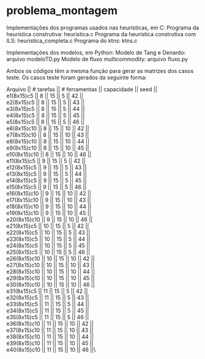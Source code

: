 # problema_montagem

Implementações dos programas usados nas heurísticas, em C:
Programa da heurística construtiva: heuristica.c
Programa da heurística construtiva com ILS: heuristica_completa.c
Programa do ktns: ktns.c



Implementações dos modelos, em Python:
Modelo de Tang e Denardo: arquivo modeloTD.py
Modelo de fluxo multicommodity: arquivo fluxo.py

Ambos os códigos têm a mesma função para gerar as matrizes dos casos teste.
Os casos teste foram gerados da seguinte forma:

   Arquivo   ||   # tarefas   ||   # ferramentas   ||   capacidade   ||   seed   ||\
  e1(8x15)c5 ||       8       ||         15        ||       5        ||    42    ||\
  e2(8x15)c5 ||       8       ||         15        ||       5        ||    43    ||\
  e3(8x15)c5 ||       8       ||         15        ||       5        ||    44    ||\
  e4(8x15)c5 ||       8       ||         15        ||       5        ||    45    ||\
  e5(8x15)c5 ||       8       ||         15        ||       5        ||    46    ||\
 e6(8x15)c10 ||       8       ||         15        ||       10       ||    42    ||\
 e7(8x15)c10 ||       8       ||         15        ||       10       ||    43    ||\
 e8(8x15)c10 ||       8       ||         15        ||       10       ||    44    ||\
 e9(8x15)c10 ||       8       ||         15        ||       10       ||    45    ||\
e10(8x15)c10 ||       8       ||         15        ||       10       ||    46    ||\
 e11(8x15)c5 ||       9       ||         15        ||       5        ||    42    ||\
 e12(8x15)c5 ||       9       ||         15        ||       5        ||    43    ||\
 e13(8x15)c5 ||       9       ||         15        ||       5        ||    44    ||\
 e14(8x15)c5 ||       9       ||         15        ||       5        ||    45    ||\
 e15(8x15)c5 ||       9       ||         15        ||       5        ||    46    ||\
e16(8x15)c10 ||       9       ||         15        ||       10       ||    42    ||\
e17(8x15)c10 ||       9       ||         15        ||       10       ||    43    ||\
e18(8x15)c10 ||       9       ||         15        ||       10       ||    44    ||\
e19(8x15)c10 ||       9       ||         15        ||       10       ||    45    ||\
e20(8x15)c10 ||       9       ||         15        ||       10       ||    46    ||\
 e21(8x15)c5 ||      10       ||         15        ||       5        ||    42    ||\
 e22(8x15)c5 ||      10       ||         15        ||       5        ||    43    ||\
 e23(8x15)c5 ||      10       ||         15        ||       5        ||    44    ||\
 e24(8x15)c5 ||      10       ||         15        ||       5        ||    45    ||\
 e25(8x15)c5 ||      10       ||         15        ||       5        ||    46    ||\
e26(8x15)c10 ||      10       ||         15        ||       10       ||    42    ||\
e27(8x15)c10 ||      10       ||         15        ||       10       ||    43    ||\
e28(8x15)c10 ||      10       ||         15        ||       10       ||    44    ||\
e29(8x15)c10 ||      10       ||         15        ||       10       ||    45    ||\
e30(8x15)c10 ||      10       ||         15        ||       10       ||    46    ||\
 e31(8x15)c5 ||      11       ||         15        ||       5        ||    42    ||\
 e32(8x15)c5 ||      11       ||         15        ||       5        ||    43    ||\
 e33(8x15)c5 ||      11       ||         15        ||       5        ||    44    ||\
 e34(8x15)c5 ||      11       ||         15        ||       5        ||    45    ||\
 e35(8x15)c5 ||      11       ||         15        ||       5        ||    46    ||\
e36(8x15)c10 ||      11       ||         15        ||       10       ||    42    ||\
e37(8x15)c10 ||      11       ||         15        ||       10       ||    43    ||\
e38(8x15)c10 ||      11       ||         15        ||       10       ||    44    ||\
e39(8x15)c10 ||      11       ||         15        ||       10       ||    45    ||\
e40(8x15)c10 ||      11       ||         15        ||       10       ||    46    ||\
